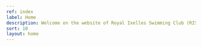 ```yaml
---
ref: index
label: Home
description: Welcome on the website of Royal Ixelles Swimming Club (RISC) a Belgian club of Water-Polo playing in the 4th division
sort: 10
layout: home
---
```

